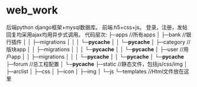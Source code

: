 # web_work
后端python django框架+mysql数据库。
前端:h5+css+js。
登录，注册，发帖回复均采用ajax均用异步式调用。
代码层次:
├─apps //所有apps
│  ├─bank               //银行插件
│  │  ├─migrations
│  │  │  └─__pycache__
│  │  └─__pycache__
│  ├─category           //版块app
│  │  ├─migrations
│  │  │  └─__pycache__
│  │  └─__pycache__
│  ├─user               //用户app
│  │  ├─migrations
│  │  │  └─__pycache__
│  │  └─__pycache__
│  └─__pycache__
├─forum                 //总工程配置
│  └─__pycache__
├─static                //静态文件，包括js/css/img
│  ├─arclist
│  ├─css
│  ├─icon
│  ├─img
│  └─js
└─templates             //Html文件放在这里
